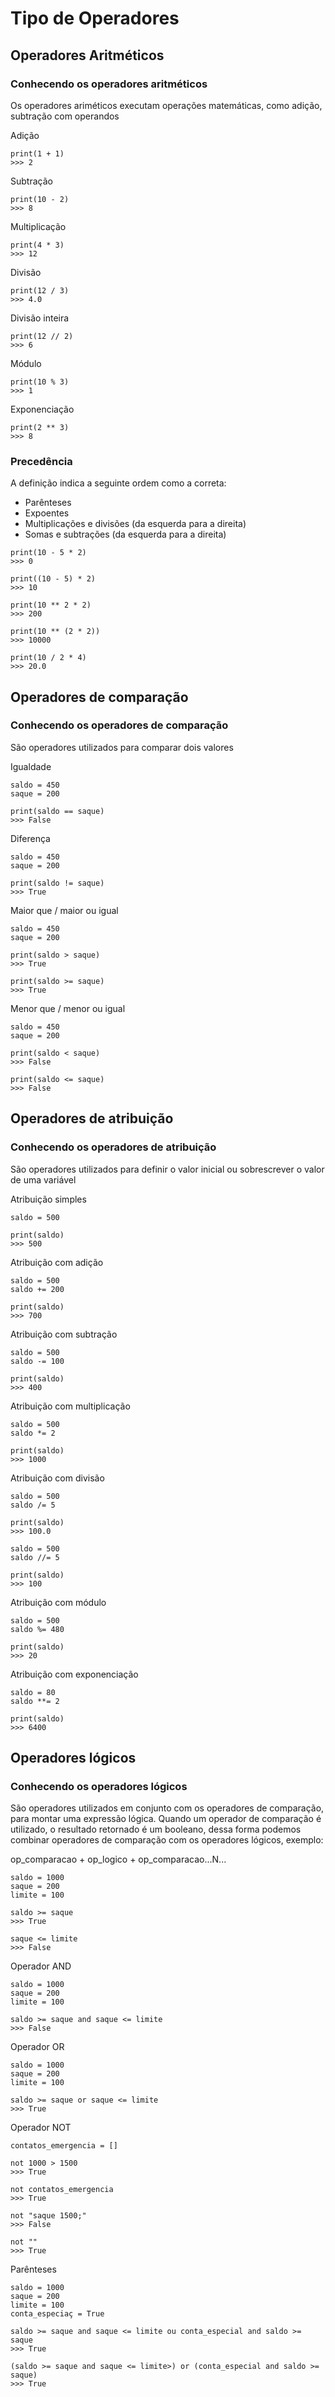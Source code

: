 # Tipo de Operadores

<h2>Operadores Aritméticos</h2>

<h3>Conhecendo os operadores aritméticos</h3>
<p>Os operadores ariméticos executam operações matemáticas, como adição, subtração com operandos</p>

<p>Adição</p>

~~~
print(1 + 1)
>>> 2
~~~

<p>Subtração</p>

~~~
print(10 - 2)
>>> 8
~~~

<p>Multiplicação</p>

~~~
print(4 * 3)
>>> 12
~~~

<p>Divisão</p>

~~~
print(12 / 3)
>>> 4.0
~~~

<p>Divisão inteira</p>

~~~
print(12 // 2)
>>> 6
~~~

<p>Módulo</p>

~~~
print(10 % 3)
>>> 1
~~~

<p>Exponenciação</p>

~~~
print(2 ** 3)
>>> 8
~~~

<h3>Precedência</h3>

<p>A definição indica a seguinte ordem como a correta:</p>

* Parênteses
* Expoentes
* Multiplicações e divisões (da esquerda para a direita)
* Somas e subtrações (da esquerda para a direita)

~~~
print(10 - 5 * 2)
>>> 0

print((10 - 5) * 2)
>>> 10

print(10 ** 2 * 2)
>>> 200

print(10 ** (2 * 2))
>>> 10000

print(10 / 2 * 4)
>>> 20.0
~~~

<h2>Operadores de comparação</h2>

<h3>Conhecendo os operadores de comparação</h3>
<p>São operadores utilizados para comparar dois valores</p>

<p>Igualdade</p>

~~~
saldo = 450
saque = 200

print(saldo == saque)
>>> False
~~~

<p>Diferença</p>

~~~
saldo = 450
saque = 200

print(saldo != saque)
>>> True
~~~

<p>Maior que / maior ou igual</p>

~~~
saldo = 450
saque = 200

print(saldo > saque)
>>> True

print(saldo >= saque)
>>> True
~~~

<p>Menor que / menor ou igual</p>

~~~
saldo = 450
saque = 200

print(saldo < saque)
>>> False

print(saldo <= saque)
>>> False
~~~

<h2>Operadores de atribuição</h2>

<h3>Conhecendo os operadores de atribuição</h3>
<p>São operadores utilizados para definir o valor inicial ou sobrescrever o valor de uma variável</p>

<p>Atribuição simples</p>

~~~
saldo = 500

print(saldo)
>>> 500
~~~

<p>Atribuição com adição</p>

~~~
saldo = 500
saldo += 200

print(saldo)
>>> 700
~~~

<p>Atribuição com subtração</p>

~~~
saldo = 500
saldo -= 100

print(saldo)
>>> 400
~~~

<p>Atribuição com multiplicação</p>

~~~
saldo = 500
saldo *= 2

print(saldo)
>>> 1000
~~~

<p>Atribuição com divisão</p>

~~~
saldo = 500
saldo /= 5

print(saldo)
>>> 100.0

saldo = 500
saldo //= 5

print(saldo)
>>> 100
~~~

<p>Atribuição com módulo</p>

~~~
saldo = 500
saldo %= 480

print(saldo)
>>> 20
~~~

<p>Atribuição com exponenciação</p>

~~~
saldo = 80
saldo **= 2

print(saldo)
>>> 6400
~~~

<h2>Operadores lógicos</h2>

<h3>Conhecendo os operadores lógicos</h3>

<p>São operadores utilizados em conjunto com os operadores de comparação, para montar uma expressão lógica. Quando um operador de comparação é utilizado, o resultado retornado é um booleano, dessa forma podemos combinar operadores de comparação com os operadores lógicos, exemplo:</p>

<p>op_comparacao + op_logico + op_comparacao...N...</p>

~~~
saldo = 1000
saque = 200
limite = 100

saldo >= saque
>>> True

saque <= limite
>>> False
~~~

<p>Operador AND</p>

~~~
saldo = 1000
saque = 200
limite = 100

saldo >= saque and saque <= limite
>>> False
~~~

<p>Operador OR</p>

~~~
saldo = 1000
saque = 200
limite = 100

saldo >= saque or saque <= limite 
>>> True
~~~

<p>Operador NOT</p>

~~~
contatos_emergencia = []

not 1000 > 1500
>>> True

not contatos_emergencia
>>> True

not "saque 1500;"
>>> False

not ""
>>> True
~~~

<p>Parênteses</p>

~~~
saldo = 1000
saque = 200
limite = 100
conta_especiaç = True

saldo >= saque and saque <= limite ou conta_especial and saldo >= saque
>>> True

(saldo >= saque and saque <= limite>) or (conta_especial and saldo >= saque)
>>> True
~~~







